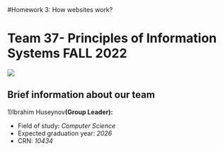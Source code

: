 <!DOCTYPE html>
<!-- 
    SITE 1101 Principles of Information Systems Fall 2022 
    (c)2022 by Name Surname 
    Submitted in partial fulfillment of the requirements of the course.
-->
<html>
    <head>
    <title>Homework 3: How websites work </title>      
    </head>
    <body>
        #Homework 3: How websites work?

<h1 text-align:center>Team 37- Principles of Information Systems FALL 2022</h1>
        <img text-align:center src="/Users/ibrahimhuseynov/github-classroom/ADA-SITE-SITE1101-2022-Fall/website-team-37/media/ada_logo_white.png"/>
        <h2 text-align:center> Brief information about our team</h2>
        <p text-align:center>1)Ibrahim Huseynov<strong>(Group Leader):</strong></p>
        <ul>
            <li text-align:center>Field of study: <em> Computer Science</em></li>
            <li text-align:center>Expected graduation year: <em> 2026</em></li>
            <li text-align:center>CRN:<em> 10434</em></li>
        </ul>
</body>
</html>
